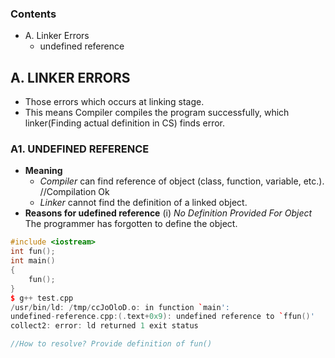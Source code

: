 ### Contents
  - A. Linker Errors
    - undefined reference
  
## A. LINKER ERRORS
- Those errors which occurs at linking stage.
- This means Compiler compiles the program successfully, which linker(Finding actual definition in CS) finds error.

### A1. UNDEFINED REFERENCE
- **Meaning** 
  - *Compiler* can find reference of object (class, function, variable, etc.).    //Compilation Ok
  - *Linker* cannot find the definition of a linked object.
- **Reasons for udefined reference**
  (i) *No Definition Provided For Object* The programmer has forgotten to define the object.
```c++
#include <iostream>
int fun();
int main()
{
    fun();
}
$ g++ test.cpp
/usr/bin/ld: /tmp/ccJoOloD.o: in function `main':
undefined-reference.cpp:(.text+0x9): undefined reference to `ffun()'
collect2: error: ld returned 1 exit status

//How to resolve? Provide definition of fun()
```
